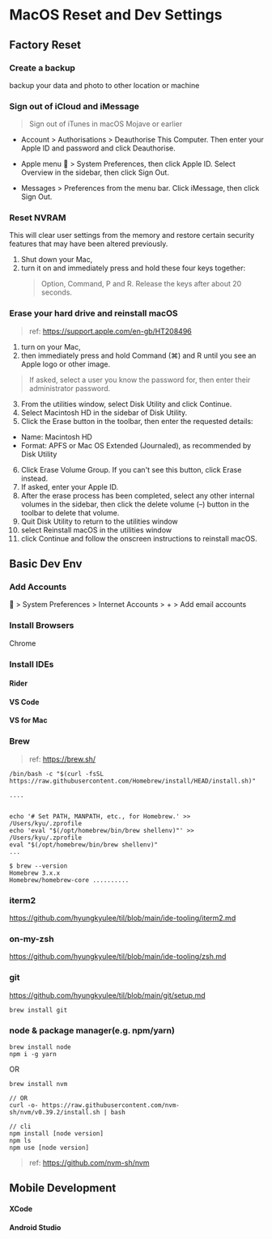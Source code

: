 # MacOS Reset and Dev Settings

## Factory Reset
### Create a backup
backup your data and photo to other location or machine

### Sign out of iCloud and iMessage
> Sign out of iTunes in macOS Mojave or earlier
- Account > Authorisations > Deauthorise This Computer. 
Then enter your Apple ID and password and click Deauthorise.

- Apple menu  > System Preferences, then click Apple ID. Select Overview in the sidebar, then click Sign Out.
- Messages > Preferences from the menu bar. Click iMessage, then click Sign Out.

### Reset NVRAM
This will clear user settings from the memory and restore certain security features that may have been altered previously.

1. Shut down your Mac, 
2. turn it on and immediately press and hold these four keys together: 
   > Option, Command, P and R. Release the keys after about 20 seconds.

### Erase your hard drive and reinstall macOS
> ref: https://support.apple.com/en-gb/HT208496

1. turn on your Mac, 
2. then immediately press and hold Command (⌘) and R until you see an Apple logo or other image. 
  > If asked, select a user you know the password for, then enter their administrator password. 
3. From the utilities window, select Disk Utility and click Continue.
4. Select Macintosh HD in the sidebar of Disk Utility.
5. Click the Erase button in the toolbar, then enter the requested details:
  - Name: Macintosh HD
  - Format: APFS or Mac OS Extended (Journaled), as recommended by Disk Utility

6. Click Erase Volume Group. If you can't see this button, click Erase instead.
7. If asked, enter your Apple ID.
8. After the erase process has been completed, select any other internal volumes in the sidebar, then click the delete volume (–) button in the toolbar to delete that volume.
9. Quit Disk Utility to return to the utilities window
10. select Reinstall macOS in the utilities window
11. click Continue and follow the onscreen instructions to reinstall macOS.

## Basic Dev Env
### Add Accounts
 > System Preferences > Internet Accounts > + > Add email accounts

### Install Browsers
Chrome

### Install IDEs
#### Rider
#### VS Code
#### VS for Mac

### Brew
> ref: https://brew.sh/

```
/bin/bash -c "$(curl -fsSL https://raw.githubusercontent.com/Homebrew/install/HEAD/install.sh)"

....


echo '# Set PATH, MANPATH, etc., for Homebrew.' >> /Users/kyu/.zprofile
echo 'eval "$(/opt/homebrew/bin/brew shellenv)"' >> /Users/kyu/.zprofile
eval "$(/opt/homebrew/bin/brew shellenv)"
...

$ brew --version
Homebrew 3.x.x
Homebrew/homebrew-core ..........
```

### iterm2
https://github.com/hyungkyulee/til/blob/main/ide-tooling/iterm2.md

### on-my-zsh
https://github.com/hyungkyulee/til/blob/main/ide-tooling/zsh.md

### git
https://github.com/hyungkyulee/til/blob/main/git/setup.md

```
brew install git
```

### node & package manager(e.g. npm/yarn)
```
brew install node
npm i -g yarn
```
OR
```
brew install nvm

// OR
curl -o- https://raw.githubusercontent.com/nvm-sh/nvm/v0.39.2/install.sh | bash

// cli
npm install [node version]
npm ls
npm use [node version]
```
> ref: https://github.com/nvm-sh/nvm


## Mobile Development
#### XCode
#### Android Studio

